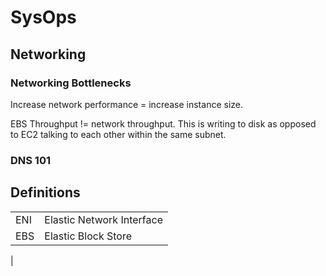 # SysOps

## Networking

### Networking Bottlenecks

Increase network performance = increase instance size.

EBS Throughput != network throughput. This is writing to disk as opposed to EC2 talking to each other within the same subnet.

### DNS 101

## Definitions

|			|									|
|		---	|								---	|
| ENI		| Elastic Network Interface			|
| EBS	 	| Elastic Block Store				|
|
